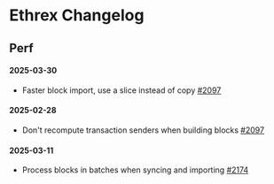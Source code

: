 # Ethrex Changelog

## Perf

#### 2025-03-30
* Faster block import, use a slice instead of copy
[#2097](https://github.com/lambdaclass/ethrex/pull/2097)


#### 2025-02-28

* Don't recompute transaction senders when building blocks [#2097](https://github.com/lambdaclass/ethrex/pull/2097)

#### 2025-03-11

* Process blocks in batches when syncing and importing [#2174](https://github.com/lambdaclass/ethrex/pull/2174) 